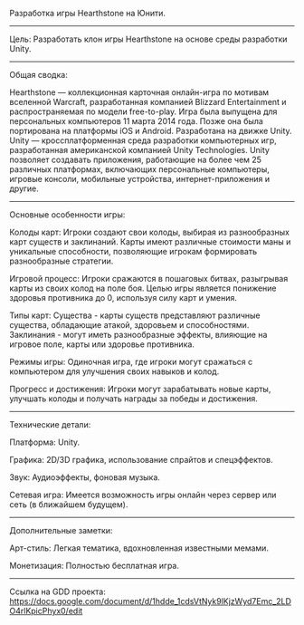 Разработка игры Hearthstone на Юнити.
_________________________________________________________________________
Цель: Разработать клон игры Hearthstone на основе среды разработки Unity.
_________________________________________________________________________
Общая сводка: 

Hearthstone — коллекционная карточная онлайн-игра по мотивам вселенной Warcraft, разработанная компанией Blizzard Entertainment и распространяемая по модели free-to-play. Игра была выпущена для персональных компьютеров 11 марта 2014 года. Позже она была портирована на платформы iOS и Android. Разработана на движке Unity. 
Unity — кроссплатформенная среда разработки компьютерных игр, разработанная американской компанией Unity Technologies. Unity позволяет создавать приложения, работающие на более чем 25 различных платформах, включающих персональные компьютеры, игровые консоли, мобильные устройства, интернет-приложения и другие.
_________________________________________________________________________
Основные особенности игры:

Колоды карт: Игроки создают свои колоды, выбирая из разнообразных карт существ и заклинаний. Карты имеют различные стоимости маны и уникальные способности, позволяющие игрокам формировать разнообразные стратегии.

Игровой процесс: Игроки сражаются в пошаговых битвах, разыгрывая карты из своих колод на поле боя. Целью игры является понижение здоровья противника до 0, используя силу карт и умения.

Типы карт: Существа - карты существ представляют различные существа, обладающие атакой, здоровьем и способностями. Заклинания - могут иметь разнообразные эффекты, влияющие на игровое поле, карты или здоровье противника.

Режимы игры: Одиночная игра, где игроки могут сражаться с компьютером для улучшения своих навыков и колод.

Прогресс и достижения: Игроки могут зарабатывать новые карты, улучшать колоды и получать награды за победы и достижения.
_________________________________________________________________________
Технические детали:

Платформа: Unity.

Графика: 2D/3D графика, использование спрайтов и спецэффектов.

Звук: Аудиоэффекты, фоновая музыка.

Сетевая игра: Имеется возможность игры онлайн через сервер или сеть (в ближайшем будущем).
_________________________________________________________________________
Дополнительные заметки:

Арт-стиль: Легкая тематика, вдохновленная известными мемами.

Монетизация: Полностью бесплатная игра.
_________________________________________________________________________
Ссылка на GDD проекта: https://docs.google.com/document/d/1hdde_1cdsVtNyk9lKjzWyd7Emc_2LDO4rlKpicPhyx0/edit




